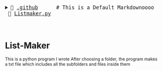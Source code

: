 <big><pre>
<details style="padding-left: 0px"> <summary>📂 <a href="./.github">.github</a>      # This is a Default Markdownoooo</summary><blockquote>
          
<details style="color:black"> <summary>📂 <a href="./.github/workflows">workflows </summary><blockquote>
          
📄 <a href="./.github/workflows/pythonpackage.yml">pythonpackage.yml</a> # new</details></details>
📄 <a href="./Listmaker.py">Listmaker.py</a> <br/>
</pre></big>
            

# List-Maker
This is a python program I wrote
After choosing a folder, the program makes a txt file which includes all the subfolders and files inside them

